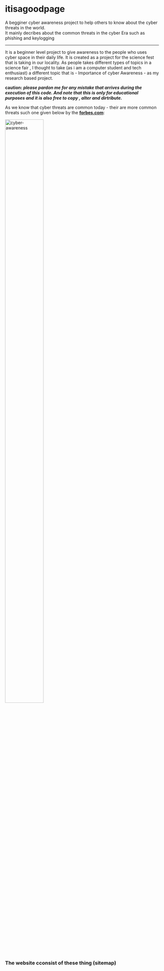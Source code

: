 # itisagoodpage

A begginer cyber awareness project to help others to know about the cyber threats in the world.<br />
It mainly decribes about the common threats in the cyber Era such as phishing and keylogging

<hr />

It is a beginner level project to give awareness to the people who uses cyber space in their daily life. It is created as a project for the science fest that is taking in our locality. As people takes different types of topics in a science fair , I thought to take (as i am a computer student and tech enthusiast) a different topic that is - Importance of cyber Awareness - as my research based project.

<strong> caution: <em> please pardon me for any mistake that arrives during the execution of this code. And note that this is only for educational purposes and it is also free to copy , alter and dirtribute.</em> </strong>

As we know that cyber threats are common today - their are more common threats such one given below by the [**forbes.com**]("https://www.forbes.com/"):

  <a href="https://www.forbes.com/advisor/business/common-cyber-security-threats/" target="_blank"><img src="https://thumbor.forbes.com/thumbor/fit-in/900x510/https://www.forbes.com/advisor/wp-content/uploads/2021/10/common_cybersecurity_threats_-_article_image.jpg" width="50%" height="70%" alt="cyber-awareness"></a>
  
### The website cconsist of these thing (**sitemap**)  
